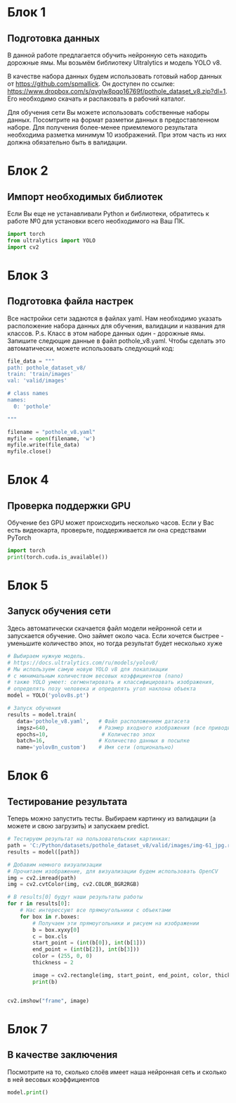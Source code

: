 # Блок 1
## Подготовка данных
В данной работе предлагается обучить нейронную сеть находить дорожные ямы. Мы возьмём библиотеку Ultralytics и модель YOLO v8. 

В качестве набора данных будем использовать готовый набор данных от https://github.com/spmallick. Он доступен по ссылке: https://www.dropbox.com/s/qvglw8pqo16769f/pothole_dataset_v8.zip?dl=1. Его необходимо скачать и распаковать в рабочий каталог.

Для обучения сети Вы можете использовать собственные наборы данных. Посомтрите на формат разметки данных в предоставленном наборе. Для получения более-менее приемлемого результата необходима разметка минимум 10 изображений. При этом часть из них должна обязательно быть в валидации. 

# Блок 2
## Импорт необходимых библиотек
Если Вы еще не устанавливали Python и библиотеки, обратитесь к работе №0 для установки всего необходимого на Ваш ПК. 

``` python
import torch
from ultralytics import YOLO
import cv2
```

# Блок 3
## Подготовка файла настрек
Все настройки сети задаются в файлах yaml. Нам необходимо указать расположение набора данных для обучения, валидации и названия для классов. P.s. Класс в этом наборе данных один - дорожные ямы.
Запишите следющие данные в файл pothole_v8.yaml. Чтобы сделать это автоматически, можете использовать следующий код:

``` python
file_data = """
path: pothole_dataset_v8/
train: 'train/images'
val: 'valid/images'

# class names
names:
  0: 'pothole'

"""

filename = "pothole_v8.yaml"
myfile = open(filename, 'w')
myfile.write(file_data)
myfile.close()
```

# Блок 4
## Проверка поддержки GPU
Обучение без GPU может происходить несколько часов. Если у Вас есть видеокарта, проверьте, поддерживается ли она средствами PyTorch

``` python
import torch
print(torch.cuda.is_available())
```

# Блок 5
## Запуск обучения сети
Здесь автоматически скачается файл модели нейронной сети и запускается обучение. Оно займет около часа. Если хочется быстрее - уменьшите количество эпох, но тогда результат будет несколько хуже


``` python
# Выбираем нужную модель.
# https://docs.ultralytics.com/ru/models/yolov8/
# Мы используем самую новую YOLO v8 для локалзиации
# с минимальным количеством весовых коэффициентов (nano)
# также YOLO умеет: сегментировать и классифицировать изображения,
# определять позу человека и определять угол наклона объекта
model = YOLO('yolov8s.pt')

# Запуск обучения
results = model.train(
   data='pothole_v8.yaml',   # Файл расположением датасета
   imgsz=640,                # Размер входного изображения (все приводится к квадрату со стороной 640)
   epochs=10,                 # Количество эпох
   batch=16,                 # Количество данных в посылке
   name='yolov8n_custom')    # Имя сети (опционально)
```

# Блок 6
## Тестирование результата
Теперь можно запустить тесты. Выбираем картинку из валидации (а можете и свою загрузить) и запускаем predict.

``` python
# Тестируем результат на пользовательских картинках:
path = 'C:/Python/datasets/pothole_dataset_v8/valid/images/img-61_jpg.rf.a90cbd2da26633925c4bc0eb783ba58f.jpg'
results = model([path])

# Добавим немного визуализации
# Прочитаем изображение, для визуализации будем использовать OpenCV
img = cv2.imread(path)
img = cv2.cvtColor(img, cv2.COLOR_BGR2RGB)

# В results[0] будут наши результаты работы
for r in results[0]:
    # Нас интерессуют все прямоугольники с объектами
    for box in r.boxes:
        # Получаем эти прямоугольники и рисуем на изображении
        b = box.xyxy[0]
        c = box.cls
        start_point = (int(b[0]), int(b[1]))
        end_point = (int(b[2]), int(b[3]))
        color = (255, 0, 0)
        thickness = 2

        image = cv2.rectangle(img, start_point, end_point, color, thickness)
        print(b)


cv2.imshow("frame", image)
```

# Блок 7
## В качестве заключения
Посмотрите на то, сколько слоёв имеет наша нейронная сеть и сколько в ней весовых коэффициентов

``` python
model.print()
```
